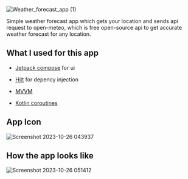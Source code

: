 ![Weather_forecast_app (1)](https://github.com/Kostahe/Weather_Forecast/assets/113007546/c420c213-693a-4241-ae58-a09b717abbcb)
<p> Simple weather forecast app which gets your location and sends api request to open-meteo, which is free open-source api to get accurate weather 
forecast for any location.</p>

## What I used for this app
* <p><a href="https://developer.android.com/jetpack/compose">Jetpack compose</a> for ui </p>
* <p><a href="https://dagger.dev/hilt/">Hilt</a> for depency injection</p>
* <p><a href="https://en.wikipedia.org/wiki/Model%E2%80%93view%E2%80%93viewmodel">MVVM</p>
* <p><a href="https://kotlinlang.org/docs/coroutines-overview.html">Kotlin coroutines</a>
## App Icon
![Screenshot 2023-10-26 043937](https://github.com/Kostahe/Weather_Forecast/assets/113007546/053e0a45-98c4-40fa-9e9a-7de0b2fe17cb)
## How the app looks like
![Screenshot 2023-10-26 051412](https://github.com/Kostahe/Weather_Forecast/assets/113007546/788344c0-2e33-4077-ac60-63ceb86f2078)
